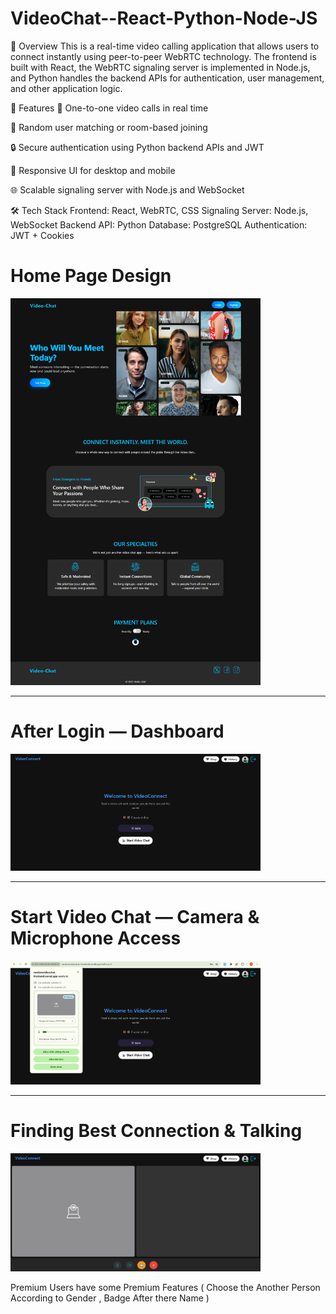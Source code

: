 # VideoChat--React-Python-Node-JS

📖 Overview
This is a real-time video calling application that allows users to connect instantly using peer-to-peer WebRTC technology. The frontend is built with React, the WebRTC signaling server is implemented in Node.js, and Python handles the backend APIs for authentication, user management, and other application logic.

🚀 Features
🎥 One-to-one video calls in real time

🔄 Random user matching or room-based joining

🔒 Secure authentication using Python backend APIs and JWT

📱 Responsive UI for desktop and mobile

🌐 Scalable signaling server with Node.js and WebSocket

🛠️ Tech Stack
Frontend: React, WebRTC, CSS
Signaling Server: Node.js, WebSocket
Backend API: Python
Database: PostgreSQL
Authentication: JWT + Cookies

# Home Page Design
<img src="public/home-images/home-page.png" alt="Home Page" width="400">

---

# After Login — Dashboard
<img src="public/home-images/screen1.png" alt="Dashboard" width="400">

---

# Start Video Chat — Camera & Microphone Access
<img src="public/home-images/screen2.png" alt="Permissions" width="400">

---

# Finding Best Connection & Talking
<img src="public/home-images/screen3.png" alt="Video Chat" width="400">


Premium Users have some Premium Features ( Choose the Another Person According to Gender , Badge After there Name )


